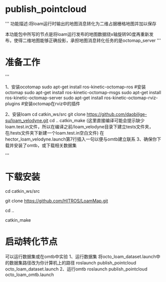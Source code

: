 # publish_pointcloud
'''
功能描述:将loam运行时输出的地图消息转化为二维占据栅格地图并加以保存

本功能包中所写的节点是将loam运行发布的地图数据绕x轴旋转90度再重新发布，使得二维地图能够正确投影，承担地图消息转化任务的是octomap_server
'''
# 准备工作
'''

   1、安装ocotomap
   sudo apt-get install ros-kinetic-octomap-ros #安装octomap
   sudo apt-get install ros-kinetic-octomap-msgs
   sudo apt-get install ros-kinetic-octomap-server
   sudo apt-get install ros-kinetic-octomap-rviz-plugins #安装octomap在rviz中的插件

   2、安装loam
   cd catkin_ws/src
   git clone https://github.com/daobilige-su/loam_velodyne.git
   cd ..
   catkin_make
   (这里直接编译可能会提示缺少loam.test.in文件，所以在编译之前/loam_velodyne目录下建立tests文件夹，在/tests文件夹下新建一个loam.test.in空白文件)
   在hector_loam_velodyne.launch第7行插入一句<remap from="/velodyne_points" to="/robot1/points2" />以便与omtb建立联系
   3、确保你下载并安装了omtb，或下载相关数据集
   
'''
# 下载安装

   cd catkin_ws/src

   git clone https://github.com/HITROS/LoamMap.git

   cd ..

   catkin_make

# 启动转化节点
   可以运行数据集或在omtb中实验
   1、运行数据集
    将octo_loam_dataset.launch中的数据集路径改为你计算机上的路径
    roslaunch publish_pointcloud octo_loam_dataset.launch
   2、运行omtb
   roslaunch publish_pointcloud octo_loam_omtb.launch
    

